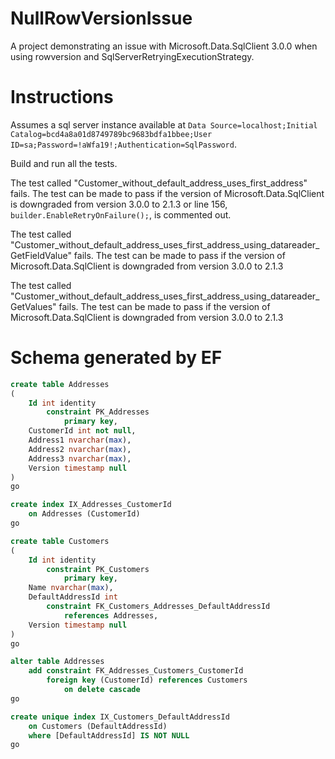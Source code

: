 # NullRowVersionIssue

A project demonstrating an issue with Microsoft.Data.SqlClient 3.0.0 when using rowversion and SqlServerRetryingExecutionStrategy.

# Instructions

Assumes a sql server instance available at `Data Source=localhost;Initial Catalog=bcd4a8a01d8749789bc9683bdfa1bbee;User ID=sa;Password=!aWfa19!;Authentication=SqlPassword`.

Build and run all the tests. 

The test called "Customer_without_default_address_uses_first_address" fails. 
The test can be made to pass if the version of Microsoft.Data.SqlClient is downgraded from 
version 3.0.0 to 2.1.3 or line 156, `builder.EnableRetryOnFailure();`, is commented out.

The test called "Customer_without_default_address_uses_first_address_using_datareader_GetFieldValue" fails.
The test can be made to pass if the version of Microsoft.Data.SqlClient is downgraded from
version 3.0.0 to 2.1.3

The test called "Customer_without_default_address_uses_first_address_using_datareader_GetValues" fails.
The test can be made to pass if the version of Microsoft.Data.SqlClient is downgraded from
version 3.0.0 to 2.1.3

# Schema generated by EF

```sql
create table Addresses
(
	Id int identity
		constraint PK_Addresses
			primary key,
	CustomerId int not null,
	Address1 nvarchar(max),
	Address2 nvarchar(max),
	Address3 nvarchar(max),
	Version timestamp null
)
go

create index IX_Addresses_CustomerId
	on Addresses (CustomerId)
go

create table Customers
(
	Id int identity
		constraint PK_Customers
			primary key,
	Name nvarchar(max),
	DefaultAddressId int
		constraint FK_Customers_Addresses_DefaultAddressId
			references Addresses,
	Version timestamp null
)
go

alter table Addresses
	add constraint FK_Addresses_Customers_CustomerId
		foreign key (CustomerId) references Customers
			on delete cascade
go

create unique index IX_Customers_DefaultAddressId
	on Customers (DefaultAddressId)
	where [DefaultAddressId] IS NOT NULL
go
```